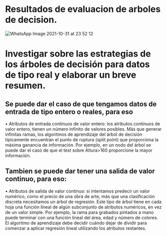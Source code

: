 # Resultados de evaluacion de arboles de decision.

![WhatsApp Image 2021-10-31 at 23 52 12](https://user-images.githubusercontent.com/39389586/139701612-52960d39-65ea-4787-8c72-3889a1541076.jpeg)


# Investigar sobre las estrategias de los árboles de decisión para datos de tipo real y elaborar un breve resumen.

## Se puede dar el caso de que tengamos datos de entrada de tipo entero o reales, para eso


• Atributos de entrada continuos de valor entero: los atributos continuos de valor entero, tienen un número infinito de valores posibles. Más que generar infinitas ramas, los algoritmos de aprendizaje del árbol de decisión típicamente
encuentran el punto de ruptura (split point) que proporciona la máxima ganancia de
información. Por ejemplo, en un nodo del árbol se puede dar el caso de que el test sobre Altura>160 proporcione la mayor información.


## Tambien se puede dar tener una salida de valor continuo, para eso: 

• Atributos de salida de valor continuo: si intentamos predecir un valor numérico, como el precio de una obra de arte, más que una clasificación discreta necesitamos un árbol de regresión. Este tipo de árbol tiene en cada hoja una función
lineal de algún subconjunto de atributos numéricos, en vez de un valor simple. Por
ejemplo, la rama para grabados pintados a mano puede terminar con una función
lineal del área, edad y número de colores. El algoritmo de aprendizaje debe decidir cuándo dejar de dividir para comenzar a aplicar regresión lineal utilizando los
atributos restantes.
